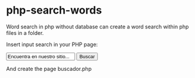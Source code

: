 # php-search-words
Word search in php without database can create a word search within php files in a folder.

Insert input search in your PHP page:

<div id="search">
<form action="?buscador" method="post">
<!-- OR <form action="buscador.php" method="post"> -->
<input type="text" value="Encuentra en nuestro sitio..." autocomplete="off" class="text-search" name="q"/>
<input type="submit" class="submit-search" value="Buscar" name="search"/>
</form>
</div>

And create the page buscador.php
